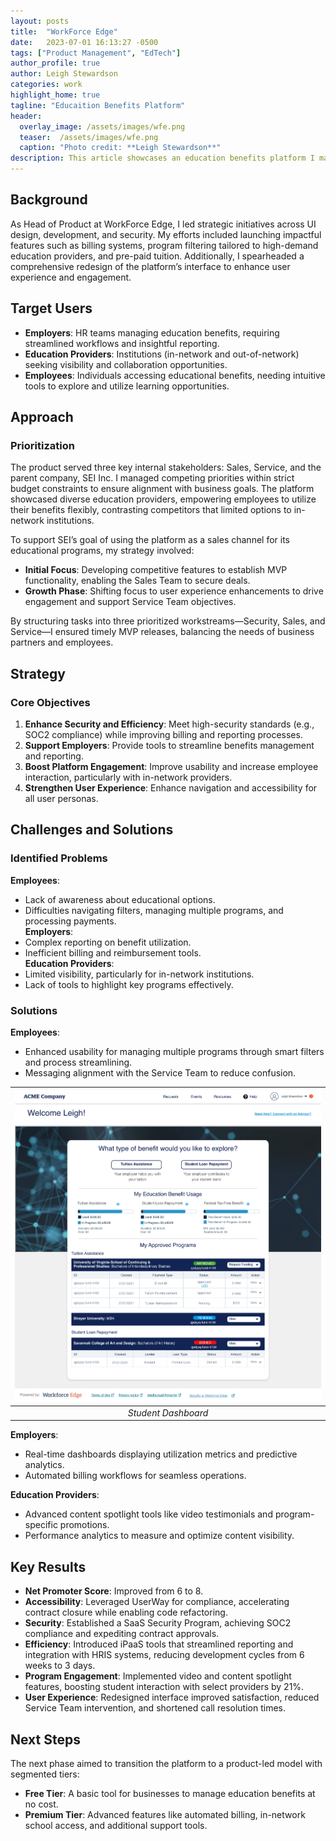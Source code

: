 ```yaml
---
layout: posts
title:  "WorkForce Edge"
date:   2023-07-01 16:13:27 -0500
tags: ["Product Management", "EdTech"]
author_profile: true
author: Leigh Stewardson
categories: work
highlight_home: true
tagline: "Educaition Benefits Platform"
header:
  overlay_image: /assets/images/wfe.png
  teaser:  /assets/images/wfe.png
  caption: "Photo credit: **Leigh Stewardson**"
description: This article showcases an education benefits platform I manged
---
```


## Background
As Head of Product at WorkForce Edge, I led strategic initiatives across UI design, development, and security. My efforts included launching impactful features such as billing systems, program filtering tailored to high-demand education providers, and pre-paid tuition. Additionally, I spearheaded a comprehensive redesign of the platform’s interface to enhance user experience and engagement.

## Target Users
- **Employers**: HR teams managing education benefits, requiring streamlined workflows and insightful reporting.  
- **Education Providers**: Institutions (in-network and out-of-network) seeking visibility and collaboration opportunities.  
- **Employees**: Individuals accessing educational benefits, needing intuitive tools to explore and utilize learning opportunities.

## Approach
### Prioritization  
The product served three key internal stakeholders: Sales, Service, and the parent company, SEI Inc. I managed competing priorities within strict budget constraints to ensure alignment with business goals. The platform showcased diverse education providers, empowering employees to utilize their benefits flexibly, contrasting competitors that limited options to in-network institutions.  

To support SEI’s goal of using the platform as a sales channel for its educational programs, my strategy involved:  
- **Initial Focus**: Developing competitive features to establish MVP functionality, enabling the Sales Team to secure deals.  
- **Growth Phase**: Shifting focus to user experience enhancements to drive engagement and support Service Team objectives.  

By structuring tasks into three prioritized workstreams—Security, Sales, and Service—I ensured timely MVP releases, balancing the needs of business partners and employees.

## Strategy
### Core Objectives  
1. **Enhance Security and Efficiency**: Meet high-security standards (e.g., SOC2 compliance) while improving billing and reporting processes.  
2. **Support Employers**: Provide tools to streamline benefits management and reporting.  
3. **Boost Platform Engagement**: Improve usability and increase employee interaction, particularly with in-network providers.  
4. **Strengthen User Experience**: Enhance navigation and accessibility for all user personas.  

## Challenges and Solutions  
### Identified Problems  
**Employees**:  
- Lack of awareness about educational options.  
- Difficulties navigating filters, managing multiple programs, and processing payments.  
**Employers**:  
- Complex reporting on benefit utilization.  
- Inefficient billing and reimbursement tools.  
**Education Providers**:  
- Limited visibility, particularly for in-network institutions.  
- Lack of tools to highlight key programs effectively.

### Solutions  
**Employees**:  
- Enhanced usability for managing multiple programs through smart filters and process streamlining.  
- Messaging alignment with the Service Team to reduce confusion.

| ![studentdash.png](/assets/images/studentdash.png) | 
|:--:| 
| *Student Dashboard* |

**Employers**:  
- Real-time dashboards displaying utilization metrics and predictive analytics.  
- Automated billing workflows for seamless operations.  

**Education Providers**:  
- Advanced content spotlight tools like video testimonials and program-specific promotions.  
- Performance analytics to measure and optimize content visibility.

## Key Results  

- **Net Promoter Score**: Improved from 6 to 8.  
- **Accessibility**: Leveraged UserWay for compliance, accelerating contract closure while enabling code refactoring.  
- **Security**: Established a SaaS Security Program, achieving SOC2 compliance and expediting contract approvals.  
- **Efficiency**: Introduced iPaaS tools that streamlined reporting and integration with HRIS systems, reducing development cycles from 6 weeks to 3 days.  
- **Program Engagement**: Implemented video and content spotlight features, boosting student interaction with select providers by 21%.  
- **User Experience**: Redesigned interface improved satisfaction, reduced Service Team intervention, and shortened call resolution times.

## Next Steps  

The next phase aimed to transition the platform to a product-led model with segmented tiers:  
- **Free Tier**: A basic tool for businesses to manage education benefits at no cost.  
- **Premium Tier**: Advanced features like automated billing, in-network school access, and additional support tools.


<div id="nanogallery2"></div>

<script>
$("#nanogallery2").nanogallery2({
  thumbnailHeight:  150,
  thumbnailWidth:   150,
  itemsBaseURL:     '/assets/images/',

  // ### gallery content ###
  items: [
      { src: 'wfe.png', srct: 'wfe.png', title: "Program Select" },
      { src: 'wfe2.png', srct: 'wfe2.png', title: "Program Selector — Before" },
      { src: 'allotement dash.png', srct: 'dash.png', title: "Allotment Dashboard" },
      { src: 'split allotment-wfe.png', srct: 'split allotment-wfe.png', title: "Allotment Split" },
      { src: 'userdash-leigh-wfe.png', srct: 'userdash-leigh-wfe.png', title: "Employee Onboarding" },
      { src: 'userdash-wfe.png', srct: 'userdash-wfe.png', title: "Employee Dashboard" },
      { src: 'studentdash.png', srct: 'studentdash.png', title: "Employee Dashboard" },
      { src: 'payments-wfe.png', srct: 'payments-wfe.png', title: "Payments" },
      { src: 'employerdash-wfe.png', srct: 'employerdash-wfe.png', title: "Employer Dashboard" },
  ]
});

</script>
